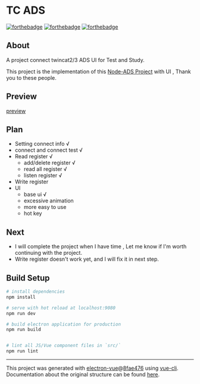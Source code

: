 # TC ADS

[![forthebadge](https://forthebadge.com/images/badges/uses-js.svg)](https://forthebadge.com)
[![forthebadge](https://forthebadge.com/images/badges/powered-by-electricity.svg)](https://forthebadge.com)
[![forthebadge](https://forthebadge.com/images/badges/made-with-vue.svg)](https://forthebadge.com)

## About 
A project connect twincat2/3 ADS UI for Test and Study. 

This project is the implementation of this [Node-ADS Project](https://github.com/roccomuso/node-ads) with UI , Thank you to these people.

## Preview
[preview](static/preview.png)

## Plan
- Setting connect info √
- connect and connect test √
- Read register √
  - add/delete register √
  - read all register √
  - listen register √
- Write register 
- UI 
    - base ui √
    - excessive animation
    - more easy to use 
    - hot key

## Next
- I will complete the project when I have time , Let me know if I'm worth continuing with the project.
- Write register doesn't work yet, and I will fix it in next step.
## Build Setup

``` bash
# install dependencies
npm install

# serve with hot reload at localhost:9080
npm run dev

# build electron application for production
npm run build


# lint all JS/Vue component files in `src/`
npm run lint

```

---

This project was generated with [electron-vue](https://github.com/SimulatedGREG/electron-vue)@[8fae476](https://github.com/SimulatedGREG/electron-vue/tree/8fae4763e9d225d3691b627e83b9e09b56f6c935) using [vue-cli](https://github.com/vuejs/vue-cli). Documentation about the original structure can be found [here](https://simulatedgreg.gitbooks.io/electron-vue/content/index.html).

